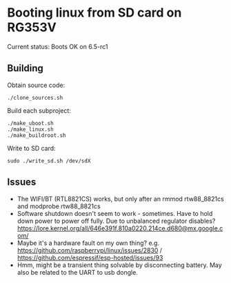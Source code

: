 # Booting linux from SD card on RG353V

Current status: Boots OK on 6.5-rc1

## Building

Obtain source code:

    ./clone_sources.sh

Build each subproject:

    ./make_uboot.sh
    ./make_linux.sh
    ./make_buildroot.sh

Write to SD card:

    sudo ./write_sd.sh /dev/sdX


## Issues

- The WIFI/BT (RTL8821CS) works, but only after an rmmod rtw88_8821cs and modprobe rtw88_8821cs
- Software shutdown doesn't seem to work - sometimes. Have to hold down power to power off fully. Due to unbalanced regulator disables? https://lore.kernel.org/all/646e391f.810a0220.214ce.d680@mx.google.com/
- Maybe it's a hardware fault on my own thing? e.g. https://github.com/raspberrypi/linux/issues/2830 / https://github.com/espressif/esp-hosted/issues/93
- Hmm, might be a transient thing solvable by disconnecting battery. May also be related to the UART to usb dongle.
